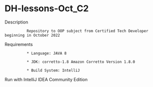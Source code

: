 # DH-lessons-Oct_C2

Description

              Repository to OOP subject from Certified Tech Developer beginning in October 2022
              
Requirements

              * Language: JAVA 8
              
              * JDK: corretto-1.8 Amazon Corretto Version 1.8.0
              
              * Build System: IntelliJ
              
Run with IntelliJ IDEA Community Edition
